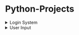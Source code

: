 # Python-Projects

<details>
<summary>Login System</summary>
This is a simple login system with the following criteria:

- Currently able to login as admin and Testeng
- If either unername or password is entered incorrectly, a warning will show pop up.
- if login as Testeng, a new window will pop as a 'welcome'

### Purpose
This simple appliation was built to get a better understanding of the python tkinter library and making GUI's.

### Here are snapshots of the logging in as Testeng:

- <img src="/LoginSystem/Login_1.PNG">
- <img src="/LoginSystem/Login_2.PNG">
- <img src="/LoginSystem/Login_3.PNG">
- <img src="/LoginSystem/Login_4.PNG">
</details>


<details>
<summary>User Input</summary>
This is a simple user input GUI system with the following criteria:

- User able fill in the following:
  - How are you feeling?
  - What day of the week is it?
  - Enter any notes
  - Did you feed the dog today?

Once these have been filled out, press save data button and a txt file will be saved with the responses.

### Purpose
This simple appliation was built to get a better understanding of the python tkinter and pillow libraries and making GUI's.

### Here are snapshots of the GUI:

- <img src="/UserInput/User_1.PNG">
- <img src="/UserInput/User_2.PNG">
</details>
